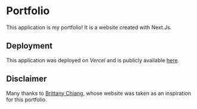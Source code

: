 # Portfolio

This application is my portfolio! It is a website created with Next.Js.

## Deployment

This application was deployed on *Vercel* and is publicly available
[here](https://mariodicaprio.vercel.app).

## Disclaimer

Many thanks to [Brittany Chiang](https://brittanychiang.com), whose website
was taken as an inspiration for this portfolio.
